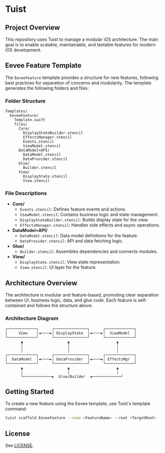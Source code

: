 # Tuist

## Project Overview

This repository uses Tuist to manage a modular iOS architecture. The main goal is to enable scalable, maintainable, and testable features for modern iOS development.

## Eevee Feature Template

The `EeveeFeature` template provides a structure for new features, following best practices for separation of concerns and modularity. The template generates the following folders and files:

### Folder Structure

```
Templates/
  EeveeFeature/
    Template.swift
    files/
      Core/
        DisplayStateBuilder.stencil
        EffectsManager.stencil
        Events.stencil
        ViewModel.stencil
      DataModel+API/
        DataModel.stencil
        DataProvider.stencil
      Glue/
        Builder.stencil
      View/
        DisplayState.stencil
        View.stencil
```

### File Descriptions

- **Core/**
  - `Events.stencil`: Defines feature events and actions.
  - `ViewModel.stencil`: Contains business logic and state management.
  - `DisplayStateBuilder.stencil`: Builds display state for the view.
  - `EffectsManager.stencil`: Handles side effects and async operations.
- **DataModel+API/**
  - `DataModel.stencil`: Data model definitions for the feature.
  - `DataProvider.stencil`: API and data fetching logic.
- **Glue/**
  - `Builder.stencil`: Assembles dependencies and connects modules.
- **View/**
  - `DisplayState.stencil`: View state representation.
  - `View.stencil`: UI layer for the feature.

## Architecture Overview

The architecture is modular and feature-based, promoting clear separation between UI, business logic, data, and glue code. Each feature is self-contained and follows the structure above.

### Architecture Diagram

```
┌─────────────┐      ┌───────────────┐      ┌─────────────┐
│     View    │◄────►│ DisplayState  │◄────►│  ViewModel  │
└─────────────┘      └───────────────┘      └─────────────┘
       ▲                    ▲                     ▲
       │                    │                     │
       │                    │                     │
┌─────────────┐      ┌───────────────┐      ┌─────────────┐
│  DataModel  │◄────►│ DataProvider  │◄────►│ EffectsMgr  │
└─────────────┘      └───────────────┘      └─────────────┘
       ▲                    ▲                     ▲
       │                    │                     │
       └─────────────►  Glue/Builder  ◄─────────────┘
```

## Getting Started

To create a new feature using the Eevee template, use Tuist's template command:

```sh
tuist scaffold EeveeFeature --name <FeatureName> --root <TargetRoot>
```

## License

See [LICENSE](LICENSE).

